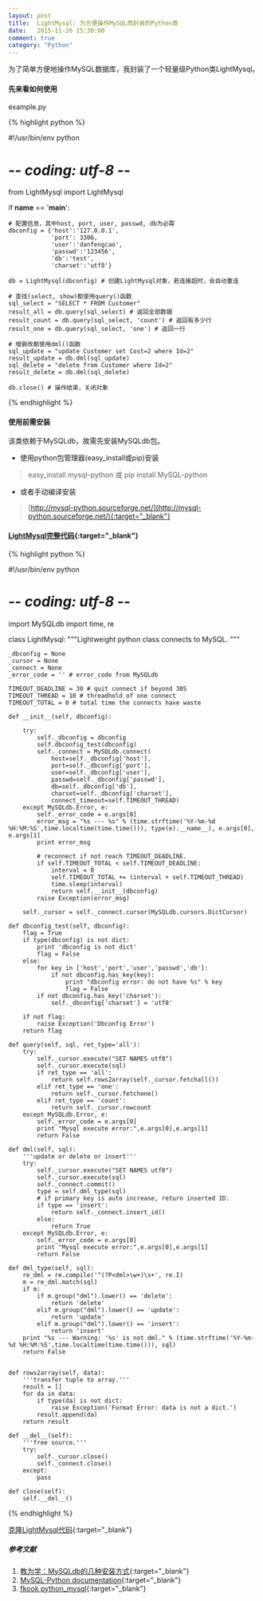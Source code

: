 ```yaml
---
layout: post
title:  LightMysql: 为方便操作MySQL而封装的Python类
date:   2015-11-26 15:30:00
comment: true
category: "Python"
---
```


为了简单方便地操作MySQL数据库，我封装了一个轻量级Python类LightMysql。

#### 先来看如何使用

example.py

{% highlight python %}

#!/usr/bin/env python
# -*- coding: utf-8 -*-

from LightMysql import LightMysql

if __name__ == '__main__':

    # 配置信息，其中host, port, user, passwd, db为必需
    dbconfig = {'host':'127.0.0.1',
                'port': 3306,
                'user':'danfengcao',
                'passwd':'123456',
                'db':'test',
                'charset':'utf8'}

    db = LightMysql(dbconfig) # 创建LightMysql对象，若连接超时，会自动重连

    # 查找(select, show)都使用query()函数
    sql_select = "SELECT * FROM Customer"
    result_all = db.query(sql_select) # 返回全部数据
    result_count = db.query(sql_select, 'count') # 返回有多少行
    result_one = db.query(sql_select, 'one') # 返回一行

    # 增删改都使用dml()函数
    sql_update = "update Customer set Cost=2 where Id=2"
    result_update = db.dml(sql_update)
    sql_delete = "delete from Customer where Id=2"
    result_delete = db.dml(sql_delete)

    db.close() # 操作结束，关闭对象

{% endhighlight %}


#### 使用前需安装

该类依赖于MySQLdb，故需先安装MySQLdb包。

* 使用python包管理器(easy_install或pip)安装

> easy_install mysql-python 或 pip install MySQL-python

* 或者手动编译安装

> [http://mysql-python.sourceforge.net/](http://mysql-python.sourceforge.net/){:target="_blank"}


#### [LightMysql完整代码](https://github.com/danfengcao/LightMyPy){:target="_blank"}

{% highlight python %}

#!/usr/bin/env python
# -*- coding: utf-8 -*-

import MySQLdb
import time, re

class LightMysql:
    """Lightweight python class connects to MySQL. """

    _dbconfig = None
    _cursor = None
    _connect = None
    _error_code = '' # error_code from MySQLdb

    TIMEOUT_DEADLINE = 30 # quit connect if beyond 30S
    TIMEOUT_THREAD = 10 # threadhold of one connect
    TIMEOUT_TOTAL = 0 # total time the connects have waste

    def __init__(self, dbconfig):

        try:
            self._dbconfig = dbconfig
            self.dbconfig_test(dbconfig)
            self._connect = MySQLdb.connect(
                host=self._dbconfig['host'],
                port=self._dbconfig['port'],
                user=self._dbconfig['user'],
                passwd=self._dbconfig['passwd'],
                db=self._dbconfig['db'],
                charset=self._dbconfig['charset'],
                connect_timeout=self.TIMEOUT_THREAD)
        except MySQLdb.Error, e:
            self._error_code = e.args[0]
            error_msg = "%s --- %s" % (time.strftime('%Y-%m-%d %H:%M:%S',time.localtime(time.time())), type(e).__name__), e.args[0], e.args[1]
            print error_msg

            # reconnect if not reach TIMEOUT_DEADLINE.
            if self.TIMEOUT_TOTAL < self.TIMEOUT_DEADLINE:
                interval = 0
                self.TIMEOUT_TOTAL += (interval + self.TIMEOUT_THREAD)
                time.sleep(interval)
                return self.__init__(dbconfig)
            raise Exception(error_msg)

        self._cursor = self._connect.cursor(MySQLdb.cursors.DictCursor)

    def dbconfig_test(self, dbconfig):
        flag = True
        if type(dbconfig) is not dict:
            print 'dbconfig is not dict'
            flag = False
        else:
            for key in ['host','port','user','passwd','db']:
                if not dbconfig.has_key(key):
                    print "dbconfig error: do not have %s" % key
                    flag = False
            if not dbconfig.has_key('charset'):
                self._dbconfig['charset'] = 'utf8'

        if not flag:
            raise Exception('Dbconfig Error')
        return flag

    def query(self, sql, ret_type='all'):
        try:
            self._cursor.execute("SET NAMES utf8")
            self._cursor.execute(sql)
            if ret_type == 'all':
                return self.rows2array(self._cursor.fetchall())
            elif ret_type == 'one':
                return self._cursor.fetchone()
            elif ret_type == 'count':
                return self._cursor.rowcount
        except MySQLdb.Error, e:
            self._error_code = e.args[0]
            print "Mysql execute error:",e.args[0],e.args[1]
            return False

    def dml(self, sql):
        '''update or delete or insert'''
        try:
            self._cursor.execute("SET NAMES utf8")
            self._cursor.execute(sql)
            self._connect.commit()
            type = self.dml_type(sql)
            # if primary key is auto increase, return inserted ID.
            if type == 'insert':
                return self._connect.insert_id()
            else:
                return True
        except MySQLdb.Error, e:
            self._error_code = e.args[0]
            print "Mysql execute error:",e.args[0],e.args[1]
            return False

    def dml_type(self, sql):
        re_dml = re.compile('^(?P<dml>\w+)\s+', re.I)
        m = re_dml.match(sql)
        if m:
            if m.group("dml").lower() == 'delete':
                return 'delete'
            elif m.group("dml").lower() == 'update':
                return 'update'
            elif m.group("dml").lower() == 'insert':
                return 'insert'
        print "%s --- Warning: '%s' is not dml." % (time.strftime('%Y-%m-%d %H:%M:%S',time.localtime(time.time())), sql)
        return False


    def rows2array(self, data):
        '''transfer tuple to array.'''
        result = []
        for da in data:
            if type(da) is not dict:
                raise Exception('Format Error: data is not a dict.')
            result.append(da)
        return result

    def __del__(self):
        '''free source.'''
        try:
            self._cursor.close()
            self._connect.close()
        except:
            pass

    def close(self):
        self.__del__()

{% endhighlight %}

[克隆LightMysql代码](https://github.com/danfengcao/LightMyPy){:target="_blank"}

##### 参考文献

1. [教为学：MySQLdb的几种安装方式](http://www.cnblogs.com/jiaoweixue/archive/2013/05/26/3099537.html?utm_source=tuicool&utm_medium=referral){:target="_blank"}
2. [MySQL-Python documentation](http://mysql-python.sourceforge.net/){:target="_blank"}
3. [fkook python_mysql](https://github.com/fkook/python_mysql/blob/master/python_mysql.py){:target="_blank"}

